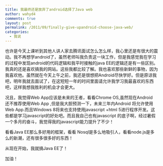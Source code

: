 ```yaml
---
title: 我最终还是放弃了android选择了Java web
author: wahyd4
comments: true
layout: post
permalink: /2011/09/finally-give-upandroid-choose-java-web/
categories:
  - 我说
---
```

也许是今天上课听到其他人讲人家去腾讯面试怎么怎么样，我心里还是有很大的震动。我不再想学android了，虽然老师叫我负责这一块工作，但是我感觉我在学习的过程中发现android的代码逻辑和我平时接触的java EE的逻辑还是有一些区别。我真的还是喜欢搞我的网站。这些我都比较了解。我也喜欢那些新鲜的事物，因为我喜欢他。虽然就在今天上午之前，我还是很想把Android尽快学好。但是原谅我吧，明年我就去面试了，在这短短一年的时间里面请允许我学习我最喜欢的东西吧，这样我想我胜利的机会才会更大。

况且，我觉得Web App应该是未来的王者，看看Chrome OS,虽然现在Android 还不推荐使用Web App ,但是我大胆预测一下，未来三年内Android 将允许使用Web App.而且Windows 8将来也支持使用javascript +html 5进行程序开发。这些都是学习javascript的好处吧。而且我自己也有javascript 的底子啊，经过暑假一个多月的奋斗，我觉得我的javascript能力提升了不少！

看看Java EE那么多好用的框架，看看 Nosql是多么地吸引人，看看node.js是多么的新潮，还有很多很多好的东西！

从现在开始，我就搞Java EE了！

加油！
